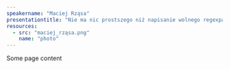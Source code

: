 ```yaml
---
speakername: "Maciej Rząsa"
presentationtitle: "Nie ma nic prostszego niż napisanie wolnego regexpa"
resources:
  - src: "maciej_rząsa.png"
    name: "photo"
---
```


Some page content
